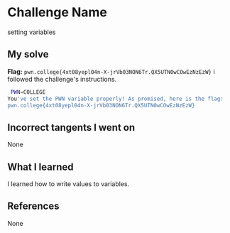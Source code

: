 # Challenge Name
setting variables

## My solve
**Flag:** `pwn.college{4xt08yepl04n-X-jrVb03NON6Tr.QX5UTN0wCOwEzNzEzW}`
i followed the challenge's instructions.

```bash
 PWN=COLLEGE
You've set the PWN variable properly! As promised, here is the flag:
pwn.college{4xt08yepl04n-X-jrVb03NON6Tr.QX5UTN0wCOwEzNzEzW}
```
## Incorrect tangents I went on
None

## What I learned
I learned how to write values to variables.

## References 
None
